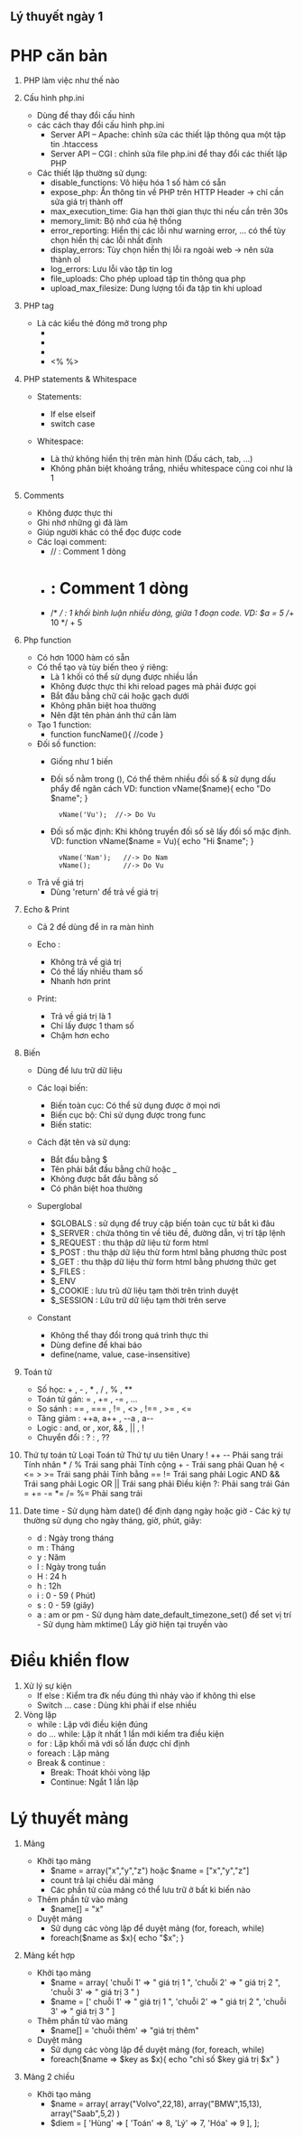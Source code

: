 ## Lý thuyết ngày 1 
# PHP căn bản
 1. PHP làm việc như thế nào 
 2. Cấu hình php.ini
    - Dùng để thay đổi cấu hình  
    - các cách thay đổi cấu hình php.ini 
        + Server API – Apache: chỉnh sửa các thiết lập thông qua một tập tin .htaccess
        + Server API – CGI : chỉnh sửa file php.ini để thay đổi các thiết lập PHP
    - Các thiết lập thường sử dụng: 
        + disable_functions: Vô hiệu hóa 1 số hàm có sẵn 
        + expose_php: Ẩn thông tin về PHP trên HTTP Header -> chỉ cần sửa giá trị thành off
        + max_execution_time: Gia hạn thời gian thực thi nếu cần trên 30s
        + memory_limit: Bộ nhớ của hệ thống
        + error_reporting: Hiển thị các lỗi như warning error, ... có thể tùy chọn hiển thị các lỗi nhất định 
        + display_errors: Tùy chọn hiển thị lỗi ra ngoài web -> nên sửa thành ol
        + log_errors: Lưu lỗi vào tập tin log
        + file_uploads: Cho phép upload tập tin thông qua php
        + upload_max_filesize: Dung lượng tối đa tập tin khi upload
 3.	PHP tag 
    - Là các kiểu thẻ đóng mở trong php 
        + <?php ?>
        + <?= ?>
        + <? ?>
        + <% %>
 4.	PHP statements & Whitespace
    - Statements: 
        + If else elseif
        + switch case

    - Whitespace: 
        + Là thứ không hiển thị trên màn hình  (Dấu cách, tab, ...)
        + Không phân biệt khoảng trắng, nhiều whitespace cũng coi như là 1 
 5. Comments
    - Không được thực thi
    - Ghi nhớ những gì đã làm
    - Giúp người khác có thể đọc được code 
    - Các loại comment:
        + //    : Comment 1 dòng
        + #     : Comment 1 dòng
        + /* */ : 1 khối bình luận nhiều dòng, giữa 1 đoạn code. VD: $a = 5 /*+ 10 */ + 5
 6. Php function 
    - Có hơn 1000 hàm có sẵn
    - Có thể tạo và tùy biến theo ý riêng: 
        + Là 1 khối có thể sử dụng được nhiều lần 
        + Không được thực thi khi reload pages mà phải được gọi 
        + Bắt đầu bằng chữ cái hoặc gạch dưới
        + Không phân biệt hoa thường 
        + Nên đặt tên phản ánh thứ cần làm 
    - Tạo 1 function:
        + function funcName(){
            //code
        }
    - Đối số function: 
        + Giống như 1 biến
        + Đối số nằm trong (), Có thể thêm nhiều đối số & sử dụng dấu phẩy để ngăn cách
            VD: 
                function vName($name){
                    echo "Do $name";
                }

                vName('Vu');  //-> Do Vu
        + Đối số mặc định: Khi không truyền đối số sẽ lấy đối số mặc định. 
            VD: 
                function vName($name = Vu){
                    echo "Hi $name";
                }

                vName('Nam');   //-> Do Nam
                vName();        //-> Do Vu
    - Trả về giá trị
        + Dùng 'return' để trả về giá trị
 7. Echo & Print
    - Cả 2 đề dùng để in ra màn hình 
    - Echo :   
        + Không trả về giá trị
        + Có thể lấy nhiều tham số 
        + Nhanh hơn print   

    - Print: 
        + Trả về giá trị là 1
        + Chỉ lấy được 1 tham số
        + Chậm hơn echo    
 8. Biến   
    - Dùng để lưu trữ dữ liệu 
    - Các loại biến: 
        + Biến toàn cục: Có thể sử dụng được ở mọi nơi
        + Biến cục bộ: Chỉ sử dụng được trong func
        + Biến static: 
    - Cách đặt tên và sử dụng: 
        + Bắt đầu bằng $ 
        + Tên phải bắt đầu bằng chữ hoặc _
        + Không được bắt đầu bằng số 
        + Có phân biệt hoa thường 
    - Superglobal
        + $GLOBALS : sử dụng để truy cập biến toàn cục từ bắt kì đâu
	    + $_SERVER : chứa thông tin về tiêu đề, đường dẫn, vị trí tập lệnh
	    + $_REQUEST : thu thập dữ liệu từ form html
	    + $_POST : thu thập dữ liệu thừ form html bằng phương thức post
	    + $_GET : thu thập dữ liệu thừ form html bằng phương thức get
	    + $_FILES : 
	    + $_ENV
	    + $_COOKIE : lưu trũ dữ liệu tạm thời trên trình duyệt
	    + $_SESSION : Lữu trữ dữ liệu tạm thời trên serve

    - Constant
        + Không thể thay đổi trong quá trình thực thi 
        + Dùng define để khai báo 
        + define(name, value, case-insensitive)
 9. Toán tử 
    - Số học: + , - , * , / , % , **
    - Toán tử gán: = , += , -= , ...
    - So sánh : == , === , != , <> , !== , >= , <= 
    - Tăng giảm : ++a, a++ , --a , a--
    - Logic : and, or , xor, && , || , !
    - Chuyển đổi :  ? : , ?? 
 10. Thứ tự toán tử 
    Loại	            Toán tử	            Thứ tự ưu tiên
    Unary	            ! ++ --	            Phải sang trái
    Tính nhân	         * / %	            Trái sang phải
    Tính cộng	          + -	            Trái sang phải
    Quan hệ	            < <= > >=	        Trái sang phải
    Tính bằng	          == !=	            Trái sang phải
    Logic AND	            &&	            Trái sang phải
    Logic OR	            ||	            Trái sang phải
    Điều kiện	            ?:	            Phải sang trái
    Gán             = += -= *= /= %=	    Phải sang trái

 11. Date time
    - Sử dụng hàm date() để định dạng ngày hoặc giờ 
    - Các ký tự thường sử dụng cho ngày tháng, giờ, phút, giây: 
        + d : Ngày trong tháng
        + m : Tháng
        + y : Năm
        + l : Ngày trong tuần 
        + H : 24 h 
        + h : 12h
        + i : 0 - 59 ( Phút)
        + s : 0 - 59 (giây)
        + a : am or pm 
    - Sử dụng hàm date_default_timezone_set() để set vị trí 
    - Sử dụng hàm mktime() Lấy giờ hiện tại truyền vào 

# Điều khiển flow
 1. Xử lý sự kiện
    - If else : Kiểm tra đk nếu đúng thì nhảy vào if không thì else
    - Switch ... case : Dùng khi phải if else nhiều 
 2. Vòng lặp 
    - while : Lặp với điều kiện đúng
    - do ... while: Lặp ít nhất 1 lần mới kiểm tra điều kiện
    - for : Lặp khối mã với số lần được chỉ định 
    - foreach : Lặp mảng 
    - Break & continue : 
        + Break: Thoát khỏi vòng lặp
        + Continue: Ngắt 1 lần lặp 

# Lý thuyết mảng
1. Mảng
    - Khởi tạo mảng
        + $name = array("x","y","z") hoặc $name = ["x","y","z"]
        + count trả lại chiều dài mảng
        + Các phần tử của mảng có thể lưu trữ ở bất kì biến nào
    - Thêm phần tử vào mảng
        + $name[] = "x"
    - Duyệt mảng
        + Sử dụng các vòng lặp để duyệt mảng (for, foreach, while)
        + foreach($name as $x){
            echo "$x";
        }

2. Mảng kết hợp
    - Khởi tạo mảng
        + $name = array(
            'chuỗi 1' => " giá trị 1 ",
            'chuỗi 2' => " giá trị 2 ",
            'chuỗi 3' => " giá trị 3 "
        )
        + $name = ['
            chuỗi 1' => " giá trị 1 ",
            'chuỗi 2' => " giá trị 2 ",
            'chuỗi 3' => " giá trị 3 "
        ]
    - Thêm phần tử vào mảng
        + $name[] = 'chuỗi thêm' => "giá trị thêm"
    - Duyệt mảng
        + Sử dụng các vòng lặp để duyệt mảng (for, foreach, while)
        + foreach($name => $key as $x){
            echo "chỉ số $key giá trị $x"
        }

3. Mảng 2 chiều
    - Khởi tạo mảng
        + $name = array(
            array("Volvo",22,18),
            array("BMW",15,13),
            array("Saab",5,2)
        )
        + $diem = [
            'Hùng' => [
                'Toán' => 8,
                'Lý' => 7,
                'Hóa'  => 9
            ],
        ];

